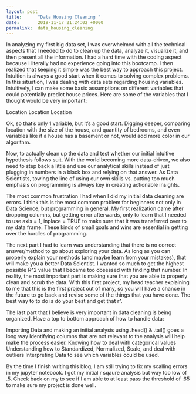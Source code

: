 ```yaml
---
layout: post
title:      "Data Housing Cleaning "
date:       2019-11-17 21:24:02 +0000
permalink:  data_housing_cleaning
---
```



In analyzing my first big data set, I was overwhelmed with all the technical aspects that I needed to do to clean up the data, analyze it, visualize it, and then present all the information.  I had a hard time with the coding aspect because I literally had no experience going into this bootcamp.  I then realized that keeping it simple was the best way to approach this project.  Intuition is always a good start when it comes to solving complex problems.  In this situation, I was dealing with data sets regarding housing variables.  Intuitively, I can make some basic assumptions on different variables that could potentially predict house prices.  Here are some of the variables that I thought would be very important:

Location
Location
Location

Ok, so that’s only 1 variable, but it’s a good start.  Digging deeper, comparing location with the size of the house, and quantity of bedrooms, and even variables like if a house has a basement or not, would add more color in our algorithm.  

Now, to actually clean up the data and test whether our initial intuitive hypothesis follows suit.  With the world becoming more data-driven, we also need to step back a little and use our analytical skills instead of just plugging in numbers in a black box and relying on that answer.  As Data Scientists, towing the line of using our own skills vs. putting too much emphasis on programming is always key in creating actionable insights. 

The most common frustration I had when I did my initial data cleaning are errors.  I think this is the most common problem for beginners not only in Data Science, but programming in general.  My first realization came after dropping columns, but getting error afterwards, only to learn that I needed to use axis = 1, inplace = TRUE to make sure that it was transferred over to my data frame.  These kinds of small goals and wins are essential in getting over the hurdles of programming.  

The next part I had to learn was understanding that there is no correct answer/method to go about exploring your data.  As long as you can properly explain your methods (and maybe learn from your mistakes), that will make you a better Data Scientist.  I wanted so much to get the highest possible R^2 value that I became too obsessed with finding that number.  In reality, the most important part is making sure that you are able to properly clean and scrub the data.  With this first project, my head teacher explaining to me that this is the first project out of many, so you will have a chance in the future to go back and revise some of the things that you have done.  The best way to to do is do your best and get that r^.  

The last part that I believe is very important in data cleaning is being organized.  Have a top to bottom approach of how to handle data:

Importing Data and making an initial analysis using .head() & .tail() goes a long way
Identifying columns that are not relevant to the analysis will help make the process easier. 
Knowing how to deal with categorical values 
Understanding how to Standardized, Normalized, Scale, and deal with outliers 
Interpreting Data to see which variables could be used. 

By the time I finish writing this blog, I am still trying to fix my scalling errors in my jupyter notebook.  I got my initial r sqaure analysis but way too low of .5.  Check back on my to see if I am able to at least pass the threshold of .65 to make sure my project is done well.  




